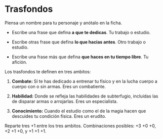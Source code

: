 
Trasfondos
==========

Piensa un nombre para tu personaje y anótalo en la ficha.

- Escribe una frase que defina **a que te dedicas**. Tu trabajo o estudio.

- Escribe otras frase que defina **lo que hacias antes**. Otro trabajo o estudio.

- Escribe una frase más que defina **que haces en tu tiempo libre**. Tu afición.

Los trasfondos te definen en tres ambitos:

1. **Combate:** Sí te has dedicado a entrenar tu físico y en la lucha cuerpo a cuerpo con o sin armas. Eres un combatiente.

1. **Habilidad:** Donde se refleja las habilidades de subterfugio, incluidas las de disparar armas o arrojarlas. Eres un especialista.

1. **Conocimiento:** Cuando el estudio como el de la magia hacen que descuides tu condición física. Eres un erudito.

Reparte tres +1 entre los tres ambitos. Combinaciones posibles: +3 +0 +0, +2 +1 +0, y +1 +1 +1.
